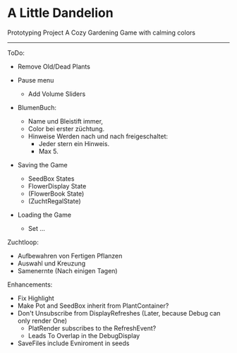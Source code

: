 # A Little Dandelion
Prototyping Project
A Cozy Gardening Game with calming colors

---
ToDo:
- Remove Old/Dead Plants
- Pause menu
  - Add Volume Sliders

- BlumenBuch:
  - Name und Bleistift immer,
  - Color bei erster züchtung.
  - Hinweise Werden nach und nach freigeschaltet:
    - Jeder stern ein Hinweis.
    - Max 5.

- Saving the Game
  - SeedBox States
  - FlowerDisplay State
  - (FlowerBook State)
  - (ZuchtRegalState)
- Loading the Game
  - Set ...


Zuchtloop:
- Aufbewahren von Fertigen Pflanzen
- Auswahl und Kreuzung
- Samenernte (Nach einigen Tagen)

Enhancements:
- Fix Highlight
- Make Pot and SeedBox inherit from PlantContainer?
- Don't Unsubscribe from DisplayRefreshes (Later, because Debug can only render One)
  - PlatRender subscribes to the RefreshEvent?
  - Leads To Overlap in the DebugDisplay
- SaveFiles include Evniroment in seeds